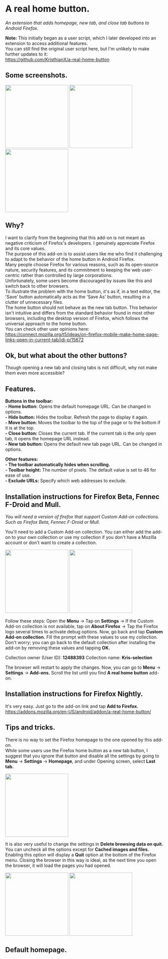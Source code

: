 # A real home button.
*An extension that adds homepage, new tab, and close tab buttons to Android Firefox.*

**Note:**
This initially began as a user script, which I later developed into an extension to access additional features.  
You can still find the original user script here, but I'm unlikely to make further updates to it:  
https://github.com/KristhianX/a-real-home-button

## Some screenshots.
<img src="https://github.com/KristhianX/extension-a-real-home-button/blob/main/images/Screenshot_20231025-173119.png?raw=true" width="200px"/> <img src="https://github.com/KristhianX/extension-a-real-home-button/blob/main/images/Screenshot_20231025-173231.png?raw=true" width="200px"/> <img src="https://github.com/KristhianX/extension-a-real-home-button/blob/main/images/Screenshot_20231027-203438.png?raw=true" width="200px"/>

## Why?  
I want to clarify from the beginning that this add-on is not meant as negative criticism of Firefox's developers. I genuinely appreciate Firefox and its core values.  
The purpose of this add-on is to assist users like me who find it challenging to adapt to the behavior of the home button in Android Firefox.  
Many people choose Firefox for various reasons, such as its open-source nature, security features, and its commitment to keeping the web user-centric rather than controlled by large corporations.  
Unfortunately, some users become discouraged by issues like this and switch back to other browsers.  
To illustrate the problem with the home button, it's as if, in a text editor, the 'Save' button automatically acts as the 'Save As' button, resulting in a clutter of unnecessary files.  
The home button should not behave as the new tab button. This behavior isn't intuitive and differs from the standard behavior found in most other browsers, including the desktop version of Firefox, which follows the universal approach to the home button.  
You can check other user opinions here:  
https://connect.mozilla.org/t5/ideas/on-firefox-mobile-make-home-page-links-open-in-current-tab/idi-p/15672

## Ok, but what about the other buttons?  
Though opening a new tab and closing tabs is not difficult, why not make them even more accessible?

## Features.
**Buttons in the toolbar:**  
**- Home button:** Opens the default homepage URL. Can be changed in options.  
**- Hide button:** Hides the toolbar. Refresh the page to display it again.  
**- Move button:** Moves the toolbar to the top of the page or to the bottom if it is at the top.  
**- Close button:** Closes the current tab. If the current tab is the only open tab, it opens the homepage URL instead.  
**- New tab button:** Opens the default new tab page URL. Can be changed in options.

**Other features:**  
**- The toolbar automatically hides when scrolling.**  
**- Toolbar height:** The number of pixels. The default value is set to 46 for ease of use.  
**- Exclude URLs:** Specify which web addresses to exclude.

## Installation instructions for Firefox Beta, Fennec F-Droid and Mull.
*You will need a version of firefox that support Custom Add-on collections. Such as Firefox Beta, Fennec F-Droid or Mull.*

You'll need to add a Custom Add-on collection. You can either add the add-on to your own collection or use my collection if you don't have a Mozilla account or don't want to create a collection.

<img src="https://github.com/KristhianX/extension-a-real-home-button/blob/main/images/Screenshot_20231027-202606.png?raw=true" width="200px"/> <img src="https://github.com/KristhianX/extension-a-real-home-button/blob/main/images/Screenshot_20231027-202706.png?raw=true" width="200px"/>

Follow these steps: Open the **Menu** -> Tap on **Settings** ->
If the Custom Add-on collection is not available, tap on **About Firefox** -> Tap the Firefox logo several times to activate debug options.
Now, go back and tap **Custom Add-on collection.**
Fill the prompt with these values to use my collection. Don't worry; you can go back to the default collection after installing the add-on by removing these values and tapping **OK.**

Collection owner (User ID): **12488393**
Collection name: **Kris-selection**

The browser will restart to apply the changes.
Now, you can go to **Menu** -> **Settings** -> **Add-ons.** Scroll the list until you find **A real home button** add-on.

## Installation instructions for Firefox Nightly.
It's very easy. Just go to the add-on link and tap **Add to Firefox.**  
https://addons.mozilla.org/en-US/android/addon/a-real-home-button/

## Tips and tricks.
There is no way to set the Firefox homepage to the one opened by this add-on.  
While some users use the Firefox home button as a new tab button, I suggest that you ignore that button and disable all the settings by going to **Menu** -> **Settings** -> **Homepage**, and under Opening screen, select **Last tab.**

<img src="https://github.com/KristhianX/extension-a-real-home-button/blob/main/images/Screenshot_20231027-202422.png?raw=true" width="200px"/>

It is also very useful to change the settings in **Delete browsing data on quit.** You can uncheck all the options except for **Cached images and files.** Enabling this option will display a **Quit** option at the bottom of the Firefox menu. Closing the browser in this way is ideal, as the next time you open the browser, it will load the pages you had opened.

<img src="https://github.com/KristhianX/extension-a-real-home-button/blob/main/images/Screenshot_20231027-202443.png?raw=true" width="200px"/> <img src="https://github.com/KristhianX/extension-a-real-home-button/blob/main/images/Screenshot_20231027-212100.png?raw=true" width="200px"/>

## Default homepage.

